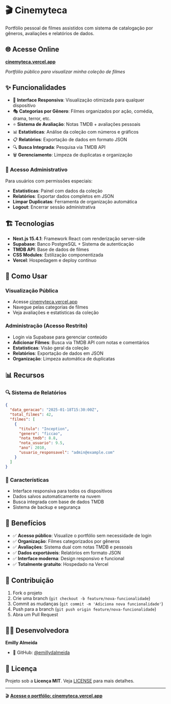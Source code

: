 # 🎬 Cinemyteca

Portfólio pessoal de filmes assistidos com sistema de catalogação por gêneros, avaliações e relatórios de dados.

## 🌐 Acesse Online

**[cinemyteca.vercel.app](https://cinemyteca.vercel.app)**

*Portfólio público para visualizar minha coleção de filmes*

## ✨ Funcionalidades

- 📱 **Interface Responsiva**: Visualização otimizada para qualquer dispositivo
- 🎭 **Categorias por Gênero**: Filmes organizados por ação, comédia, drama, terror, etc.
- ⭐ **Sistema de Avaliação**: Notas TMDB + avaliações pessoais
- 📊 **Estatísticas**: Análise da coleção com números e gráficos
- 📋 **Relatórios**: Exportação de dados em formato JSON
- 🔍 **Busca Integrada**: Pesquisa via TMDB API
- 🗑️ **Gerenciamento**: Limpeza de duplicatas e organização

### 🔐 **Acesso Administrativo**
Para usuários com permissões especiais:
- **Estatísticas**: Painel com dados da coleção
- **Relatórios**: Exportar dados completos em JSON
- **Limpar Duplicatas**: Ferramenta de organização automática
- **Logout**: Encerrar sessão administrativa

## 🏗️ Tecnologias

- **Next.js 15.4.1**: Framework React com renderização server-side
- **Supabase**: Banco PostgreSQL + Sistema de autenticação
- **TMDB API**: Base de dados de filmes
- **CSS Modules**: Estilização componentizada
- **Vercel**: Hospedagem e deploy contínuo

## 🎯 Como Usar

### **Visualização Pública**
- Acesse [cinemyteca.vercel.app](https://cinemyteca.vercel.app)
- Navegue pelas categorias de filmes
- Veja avaliações e estatísticas da coleção

### **Administração** (Acesso Restrito)
- Login via Supabase para gerenciar conteúdo
- **Adicionar Filmes**: Busca via TMDB API com notas e comentários
- **Estatísticas**: Visão geral da coleção
- **Relatórios**: Exportação de dados em JSON
- **Organização**: Limpeza automática de duplicatas

## 📊 Recursos

### 🔍 **Sistema de Relatórios**
```json
{
  "data_geracao": "2025-01-18T15:30:00Z",
  "total_filmes": 42,
  "filmes": [
    {
      "titulo": "Inception",
      "genero": "ficcao",
      "nota_tmdb": 8.8,
      "nota_usuario": 9.5,
      "ano": 2010,
      "usuario_responsavel": "admin@example.com"
    }
  ]
}
```

### 📱 **Características**
- Interface responsiva para todos os dispositivos
- Dados salvos automaticamente na nuvem
- Busca integrada com base de dados TMDB
- Sistema de backup e segurança

## 📱 Benefícios

- ✅ **Acesso público**: Visualize o portfólio sem necessidade de login
- ✅ **Organização**: Filmes categorizados por gêneros
- ✅ **Avaliações**: Sistema dual com notas TMDB e pessoais
- ✅ **Dados exportáveis**: Relatórios em formato JSON
- ✅ **Interface moderna**: Design responsivo e funcional
- ✅ **Totalmente gratuito**: Hospedado na Vercel

## 🤝 Contribuição

1. Fork o projeto
2. Crie uma branch (`git checkout -b feature/nova-funcionalidade`)
3. Commit as mudanças (`git commit -m 'Adiciona nova funcionalidade'`)
4. Push para a branch (`git push origin feature/nova-funcionalidade`)
5. Abra um Pull Request

## 👩‍💻 Desenvolvedora

**Emilly Almeida**
- 🐙 GitHub: [@emillydalmeida](https://github.com/emillydalmeida)

## 📄 Licença

Projeto sob a **Licença MIT**. Veja [LICENSE](LICENSE) para mais detalhes.

---

🎬 **[Acesse o portfólio: cinemyteca.vercel.app](https://cinemyteca.vercel.app)**
